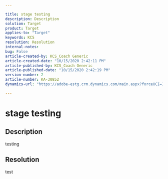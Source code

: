 ```yaml
---

title: stage testing  
description: Description  
solution: Target  
product: Target  
applies-to: "Target"  
keywords: KCS  
resolution: Resolution  
internal-notes:   
bug: False  
article-created-by: KCS_Coach Generic  
article-created-date: "10/15/2020 2:42:11 PM"  
article-published-by: KCS_Coach Generic  
article-published-date: "10/15/2020 2:42:19 PM"  
version-number: 2  
article-number: KA-30852  
dynamics-url: "https://adobe-estg.crm.dynamics.com/main.aspx?forceUCI=1&pagetype=entityrecord&etn=knowledgearticle&id=0138e497-f40e-eb11-a813-000d3a35ed4e"

---
```


# stage testing

## Description

testing

## Resolution

test
